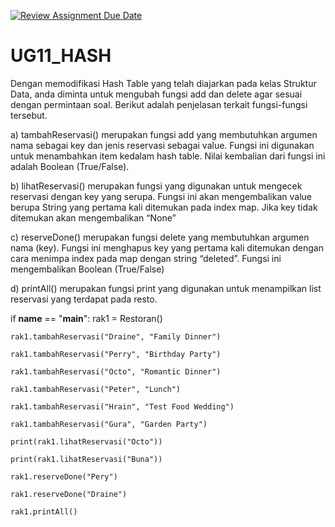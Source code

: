[![Review Assignment Due Date](https://classroom.github.com/assets/deadline-readme-button-22041afd0340ce965d47ae6ef1cefeee28c7c493a6346c4f15d667ab976d596c.svg)](https://classroom.github.com/a/FLj8nZPB)
# UG11_HASH

Dengan memodifikasi Hash Table yang telah diajarkan pada kelas Struktur Data, anda diminta untuk mengubah fungsi add dan delete agar sesuai dengan permintaan soal. Berikut adalah penjelasan terkait fungsi-fungsi tersebut.

a) tambahReservasi() merupakan fungsi add yang membutuhkan argumen nama sebagai key dan jenis reservasi sebagai value. Fungsi ini digunakan untuk menambahkan item kedalam hash table. Nilai kembalian dari fungsi ini adalah Boolean (True/False).

b) lihatReservasi() merupakan fungsi yang digunakan untuk mengecek reservasi dengan key yang serupa. Fungsi ini akan mengembalikan value berupa String yang pertama kali ditemukan pada index map. Jika key tidak ditemukan akan mengembalikan “None”

c) reserveDone() merupakan fungsi delete yang membutuhkan argumen nama (key). Fungsi ini menghapus key yang pertama kali ditemukan dengan cara menimpa index pada map dengan string “deleted”. Fungsi ini mengembalikan Boolean (True/False)

d) printAll() merupakan fungsi print yang digunakan untuk menampilkan list reservasi yang terdapat pada resto.

if __name__ == "__main__":
    rak1 = Restoran()

    rak1.tambahReservasi("Draine", "Family Dinner")
    
    rak1.tambahReservasi("Perry", "Birthday Party")
    
    rak1.tambahReservasi("Octo", "Romantic Dinner")
    
    rak1.tambahReservasi("Peter", "Lunch")
    
    rak1.tambahReservasi("Hrain", "Test Food Wedding")
    
    rak1.tambahReservasi("Gura", "Garden Party")
    
    print(rak1.lihatReservasi("Octo"))
    
    print(rak1.lihatReservasi("Buna"))

    rak1.reserveDone("Pery")
    
    rak1.reserveDone("Draine")
    
    rak1.printAll()
